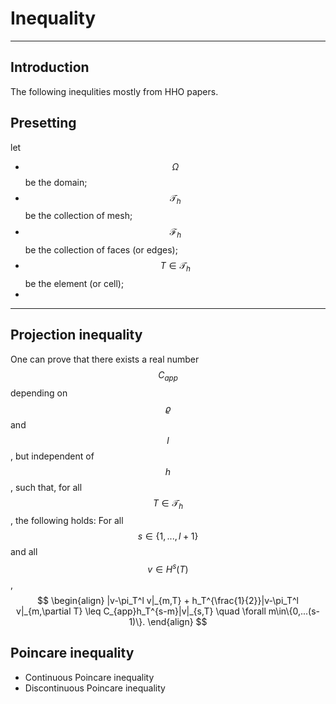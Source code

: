 # Inequality

---

## Introduction

The following inequlities mostly from HHO papers.



## Presetting

let 

- $$\Omega$$ be the domain;
- $$\mathcal T_h$$ be the collection of mesh;
- $$\mathcal F_h$$ be the collection of faces (or edges);
- $$T\in \mathcal T_h$$ be the element (or cell);
- 



---

## Projection inequality

One can prove that there exists a real number $$ C_{app} $$ depending on $$ \varrho $$ and $$ l $$, but independent of $$ h $$, such that, for all  $$T\in\mathcal{T}_h$$ , the following holds: For all $$ s\in\{1,...,l+1\} $$ and all $$ v\in H^s(T) $$, 
$$
\begin{align}
	|v-\pi_T^l v|_{m,T} + h_T^{\frac{1}{2}}|v-\pi_T^l v|_{m,\partial T} \leq C_{app}h_T^{s-m}|v|_{s,T} \quad \forall m\in\{0,...(s-1)\}.
\end{align}
$$


## Poincare inequality

- Continuous Poincare inequality
- Discontinuous Poincare inequality